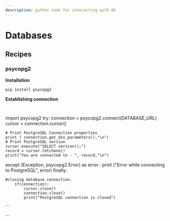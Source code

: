 ```yaml
---
description: python code for interacting with db
---
```


# Databases

## Recipes

### psycopg2

**Installation**

`pip install psycopg2`

**Establishing connection**

```python
​
```

import psycopg2 try: connection = psycopg2.connect\(DATABASE\_URL\) cursor = connection.cursor\(\)

```text
# Print PostgreSQL Connection properties
print ( connection.get_dsn_parameters(),"\n")
# Print PostgreSQL version
cursor.execute("SELECT version();")
record = cursor.fetchone()
print("You are connected to - ", record,"\n")
```

except \(Exception, psycopg2.Error\) as error : print \("Error while connecting to PostgreSQL", error\) finally:

```text
#closing database connection.
    if(connection):
        cursor.close()
        connection.close()
        print("PostgreSQL connection is closed")
```

​\`\`\`

\`\`\`

